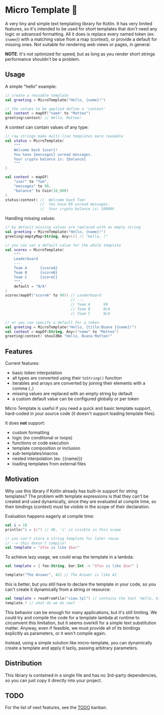 # Micro Template 📃

A very tiny and simple text templating library for Kotlin. It has very limited features, so it's intended to be used for short templates that don't need any logic or advanced formatting. All it does is replace every named token (ex: `{name}`) with a matching value from a map (context), or provide a default for missing ones. Not suitable for rendering web views or pages, in general. 

**NOTE**: It's not optimized for speed, but as long as you render short strings performance shouldn't be a problem.

## Usage

A simple "hello" example:

```kotlin
// create a reusable template
val greeting = MicroTemplate("Hello, {name}!")

// the values to be applied define a 'context'
val context = mapOf("name" to "Matteo")
greeting(context) // Hello, Matteo!
```
A context can contain values of any type:

```kotlin
// raw strings make multi-line templates more readable
val status = MicroTemplate(
    """
    Welcome back {user}! 
    You have {messages} unread messages. 
    Your crypto balance is: {balance}
    """
)

val context = mapOf(
    "user" to "Tom",
    "messages" to 99,
    "balance" to Coin(10_000)
)
status(context) //  Welcome back Tom! 
                //  You have 99 unread messages.
                //  Your crypto balance is: 10000©
```

Handling missing values:

```kotlin
// by default missing values are replaced with an empty string
val greeting = MicroTemplate("Hello, {name}!")
greeting(emptyMap<String, Any>()) // "Hello, !"

// you can set a default value for the whole template
val scores = MicroTemplate(
    """
    Leaderboard
    ---
    Team A      {scoreA}
    Team B      {scoreB}
    Team C      {scoreC}
    """,
    default = "N/A"
)
scores(mapOf("scoreA" to 99)) // Leaderboard
                              // ---
                              // Team A      99
                              // Team B      N/A
                              // Team C      N/A

// or you can specify a default for a token
val greeting = MicroTemplate("Hello, {title:Buana }{name}!")
val context = mapOf<String, Any>("name" to "Matteo")
greeting(context) shouldBe "Hello, Buana Matteo!"
```

## Features

Current features:
- basic token interpolation
- all types are converted using their `toString()` function
- iterables and arrays are converted by joining their elements with a comma (`,`)
- missing values are replaced with an empty string by default
- a custom default value can be configured globally or per token

Micro Template is useful if you need a quick and basic template support, hard-coded in your source code (it doesn't support loading template files).

It does **not** support:
- custom formatting
- logic (no conditional or loops)
- functions or code execution
- template composition or inclusion
- sub-templates/macros
- nested interpolation (ex: {{name}})
- loading templates from external files

## Motivation

Why use this library if Kotlin already has built-in support for string templates? The problem with template expressions is that they can't be created and used dynamically, since they are evaluated at compile time, so their bindings (context) must be visible in the scope of their declaration.

Evaluation happens eagerly at compile time:

```kotlin
val i = 10
println("i = $i") // OK, 'i' is visible in this scope

// you can't store a string template for later reuse
// --> this doesn't compile!
val template = "$foo is like $bar"
```

To achieve lazy usage, we could wrap the template in a lambda:

```kotlin
val template = { foo:String, bar:Int -> "$foo is like $bar" }

template("The Answer", 42) // The Answer is like 42
```

this is better, but you still have to declare the template in your code, so you can't create it dynamically from a string or  resource:

```kotlin
val template = readFromFile("view.tpl") // contains the text 'Hello, ${user}!'
template.? // what do we do now? 
```

This behavior can be enough for many applications, but it's still limiting. We could try and compile the code for a template lambda at runtime to circumvent this limitation, but it seems overkill for a simple text substitution matter. Anyway, even if feasible, we must provide all of its bindings explicitly as parameters, or it won't compile again.

Instead, using a simple solution like micro-template, you can dynamically create a template and apply it lazily, passing arbitrary parameters.

## Distribution

This library is contained in a single file and has no 3rd-party dependencies, so you can just copy it directly into your project.

## TODO

For the list of next features, see the [TODO](https://github.com/polarene/micro-template/projects/1) kanban.  
